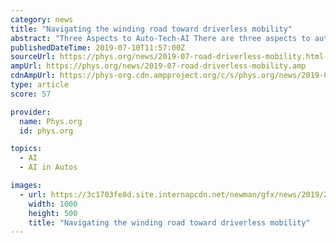 ```yaml
---
category: news
title: "Navigating the winding road toward driverless mobility"
abstract: "Three Aspects to Auto-Tech-AI There are three aspects to automotive-technology-artificial intelligence (auto ... This cost level is acceptable for a driverless ride-hailing service, but is simply ..."
publishedDateTime: 2019-07-10T11:57:00Z
sourceUrl: https://phys.org/news/2019-07-road-driverless-mobility.html
ampUrl: https://phys.org/news/2019-07-road-driverless-mobility.amp
cdnAmpUrl: https://phys-org.cdn.ampproject.org/c/s/phys.org/news/2019-07-road-driverless-mobility.amp
type: article
score: 57

provider:
  name: Phys.org
  id: phys.org

topics:
  - AI
  - AI in Autos

images:
  - url: https://3c1703fe8d.site.internapcdn.net/newman/gfx/news/2019/2-navigatingth.jpg
    width: 1000
    height: 500
    title: "Navigating the winding road toward driverless mobility"
---
```

